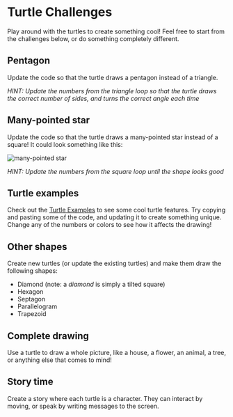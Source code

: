# Turtle Challenges
Play around with the turtles to create something cool! Feel free to start from the challenges below, or do something completely different.

## Pentagon
Update the code so that the turtle draws a pentagon instead of a triangle.

_HINT: Update the numbers from the triangle loop so that the turtle draws the correct number of sides, and turns the correct angle each time_

## Many-pointed star
Update the code so that the turtle draws a many-pointed star instead of a square! It could look something like this:

![many-pointed star](https://i.imgur.com/uJR2FZO.png)

_HINT: Update the numbers from the square loop until the shape looks good_

## Turtle examples
Check out the [Turtle Examples](TurtleExamples.md) to see some cool turtle features. Try copying and pasting some of the code, and updating it to create something unique. Change any of the numbers or colors to see how it affects the drawing!

## Other shapes
Create new turtles (or update the existing turtles) and make them draw the following shapes:
- Diamond (note: a _diamond_ is simply a tilted square)
- Hexagon
- Septagon
- Parallelogram
- Trapezoid

## Complete drawing
Use a turtle to draw a whole picture, like a house, a flower, an animal, a tree, or anything else that comes to mind!

## Story time
Create a story where each turtle is a character. They can interact by moving, or speak by writing messages to the screen.